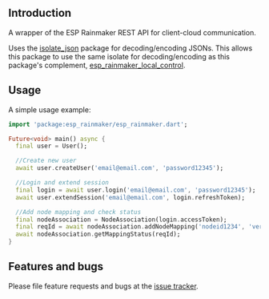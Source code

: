 ## Introduction
A wrapper of the ESP Rainmaker REST API for client-cloud communication.

Uses the [isolate_json](https://pub.dev/packages/isolate_json) package for decoding/encoding JSONs. This allows this package to use the same isolate for decoding/encoding as this package's complement, [esp_rainmaker_local_control](https://pub.dev/packages/esp_rainmaker_local_control).

## Usage

A simple usage example:

```dart
import 'package:esp_rainmaker/esp_rainmaker.dart';

Future<void> main() async {
  final user = User();

  //Create new user
  await user.createUser('email@email.com', 'password12345');

  //Login and extend session
  final login = await user.login('email@email.com', 'password12345');
  await user.extendSession('email@email.com', login.refreshToken);

  //Add node mapping and check status
  final nodeAssociation = NodeAssociation(login.accessToken);
  final reqId = await nodeAssociation.addNodeMapping('nodeid1234', 'very_secret_key');
  await nodeAssociation.getMappingStatus(reqId);
}
```

## Features and bugs

Please file feature requests and bugs at the [issue tracker][tracker].

[tracker]: https://github.com/chmoore889/esp_rainmaker/issues

